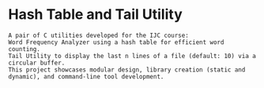 # Hash Table and Tail Utility
    A pair of C utilities developed for the IJC course:
    Word Frequency Analyzer using a hash table for efficient word counting.
    Tail Utility to display the last n lines of a file (default: 10) via a circular buffer.
    This project showcases modular design, library creation (static and dynamic), and command-line tool development.
